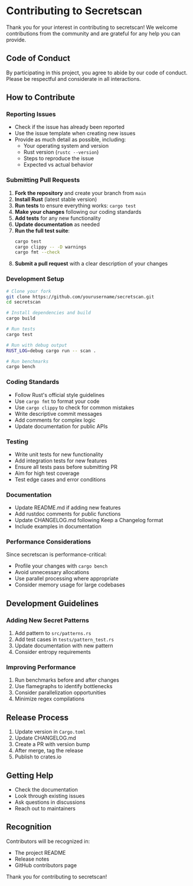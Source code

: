# Contributing to Secretscan

Thank you for your interest in contributing to secretscan! We welcome contributions from the community and are grateful for any help you can provide.

## Code of Conduct

By participating in this project, you agree to abide by our code of conduct. Please be respectful and considerate in all interactions.

## How to Contribute

### Reporting Issues

- Check if the issue has already been reported
- Use the issue template when creating new issues
- Provide as much detail as possible, including:
  - Your operating system and version
  - Rust version (`rustc --version`)
  - Steps to reproduce the issue
  - Expected vs actual behavior

### Submitting Pull Requests

1. **Fork the repository** and create your branch from `main`
2. **Install Rust** (latest stable version)
3. **Run tests** to ensure everything works: `cargo test`
4. **Make your changes** following our coding standards
5. **Add tests** for any new functionality
6. **Update documentation** as needed
7. **Run the full test suite**: 
   ```bash
   cargo test
   cargo clippy -- -D warnings
   cargo fmt --check
   ```
8. **Submit a pull request** with a clear description of your changes

### Development Setup

```bash
# Clone your fork
git clone https://github.com/yourusername/secretscan.git
cd secretscan

# Install dependencies and build
cargo build

# Run tests
cargo test

# Run with debug output
RUST_LOG=debug cargo run -- scan .

# Run benchmarks
cargo bench
```

### Coding Standards

- Follow Rust's official style guidelines
- Use `cargo fmt` to format your code
- Use `cargo clippy` to check for common mistakes
- Write descriptive commit messages
- Add comments for complex logic
- Update documentation for public APIs

### Testing

- Write unit tests for new functionality
- Add integration tests for new features
- Ensure all tests pass before submitting PR
- Aim for high test coverage
- Test edge cases and error conditions

### Documentation

- Update README.md if adding new features
- Add rustdoc comments for public functions
- Update CHANGELOG.md following Keep a Changelog format
- Include examples in documentation

### Performance Considerations

Since secretscan is performance-critical:
- Profile your changes with `cargo bench`
- Avoid unnecessary allocations
- Use parallel processing where appropriate
- Consider memory usage for large codebases

## Development Guidelines

### Adding New Secret Patterns

1. Add pattern to `src/patterns.rs`
2. Add test cases in `tests/pattern_test.rs`
3. Update documentation with new pattern
4. Consider entropy requirements

### Improving Performance

1. Run benchmarks before and after changes
2. Use flamegraphs to identify bottlenecks
3. Consider parallelization opportunities
4. Minimize regex compilations

## Release Process

1. Update version in `Cargo.toml`
2. Update CHANGELOG.md
3. Create a PR with version bump
4. After merge, tag the release
5. Publish to crates.io

## Getting Help

- Check the documentation
- Look through existing issues
- Ask questions in discussions
- Reach out to maintainers

## Recognition

Contributors will be recognized in:
- The project README
- Release notes
- GitHub contributors page

Thank you for contributing to secretscan!